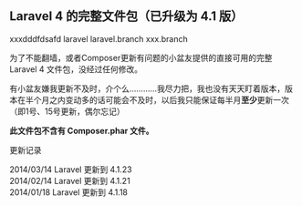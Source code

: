 ## Laravel 4 的完整文件包（已升级为 4.1 版）
xxxdddfdsafd  laravel
laravel.branch
xxx.branch

为了不能翻墙，或者Composer更新有问题的小盆友提供的直接可用的完整 Laravel 4 文件包，没经过任何修改。

有小盆友嫌我更新不及时，介个么…………我尽力把，我也没有天天盯着版本，版本在半个月之内变动多的话可能会不及时，以后我只能保证每半月**至少**更新一次（即1号、15号更新，偶尔忘记）

**此文件包不含有 Composer.phar 文件。**

更新记录  

2014/03/14 Laravel 更新到 4.1.23  
2014/02/14 Laravel 更新到 4.1.21  
2014/01/18 Laravel 更新到 4.1.18  
